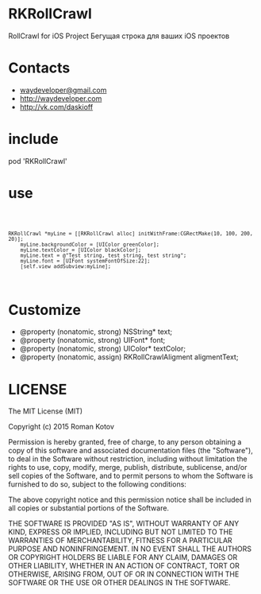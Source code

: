 RKRollCrawl
===============

RollCrawl for iOS Project
Бегущая строка для ваших iOS проектов

Contacts
===============
* waydeveloper@gmail.com
* http://waydeveloper.com
* http://vk.com/daskioff

include
===========
pod 'RKRollCrawl'

use
===========
<code>

	RKRollCrawl *myLine = [[RKRollCrawl alloc] initWithFrame:CGRectMake(10, 100, 200, 20)];
    	myLine.backgroundColor = [UIColor greenColor];
    	myLine.textColor = [UIColor blackColor];
    	myLine.text = @"Test string, test string, test string";
    	myLine.font = [UIFont systemFontOfSize:22];
    	[self.view addSubview:myLine];
    	
</code>

Customize
==============
* @property (nonatomic, strong) NSString* text;
* @property (nonatomic, strong) UIFont* font;
* @property (nonatomic, strong) UIColor* textColor;
* @property (nonatomic, assign) RKRollCrawlAligment aligmentText;

LICENSE
==============
The MIT License (MIT)

Copyright (c) 2015 Roman Kotov

Permission is hereby granted, free of charge, to any person obtaining a copy
of this software and associated documentation files (the "Software"), to deal
in the Software without restriction, including without limitation the rights
to use, copy, modify, merge, publish, distribute, sublicense, and/or sell
copies of the Software, and to permit persons to whom the Software is
furnished to do so, subject to the following conditions:

The above copyright notice and this permission notice shall be included in all
copies or substantial portions of the Software.

THE SOFTWARE IS PROVIDED "AS IS", WITHOUT WARRANTY OF ANY KIND, EXPRESS OR
IMPLIED, INCLUDING BUT NOT LIMITED TO THE WARRANTIES OF MERCHANTABILITY,
FITNESS FOR A PARTICULAR PURPOSE AND NONINFRINGEMENT. IN NO EVENT SHALL THE
AUTHORS OR COPYRIGHT HOLDERS BE LIABLE FOR ANY CLAIM, DAMAGES OR OTHER
LIABILITY, WHETHER IN AN ACTION OF CONTRACT, TORT OR OTHERWISE, ARISING FROM,
OUT OF OR IN CONNECTION WITH THE SOFTWARE OR THE USE OR OTHER DEALINGS IN THE
SOFTWARE.
